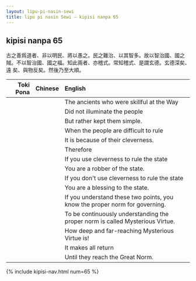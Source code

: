 ```yaml
---
layout: lipu-pi-nasin-sewi
title: lipu pi nasin Sewi — kipisi nanpa 65
---
```


## kipisi nanpa 65

古之善爲道者、非以明民、將以愚之。民之難治、以其智多。故以智治國、國之賊。不以智治國、國之福。知此兩者、亦稽式。常知稽式、是謂玄德。玄德深矣、遠 矣、與物反矣。然後乃至大順。

| Toki Pona | Chinese | English
|-:|:-:|:-
|  |  | The ancients who were skillful at the Way
|  |  | Did not illuminate the people
|  |  | But rather kept them simple.
|  |  | When the people are difficult to rule
|  |  | It is because of their cleverness.
|  |  | Therefore
|  |  | If you use cleverness to rule the state
|  |  | You are a robber of the state.
|  |  | If you don't use cleverness to rule the state
|  |  | You are a blessing to the state.
|  |  | If you understand these two points, you know the proper norm for governing.
|  |  | To be continuously understanding the proper norm is called Mysterious Virtue.
|  |  | How deep and far-reaching Mysterious Virtue is!
|  |  | It makes all return
|  |  | Until they reach the Great Norm.

{% include kipisi-nav.html num=65 %}

